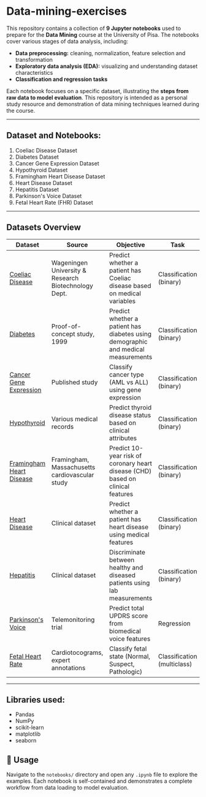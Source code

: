 # Data-mining-exercises
This repository contains a collection of **9 Jupyter notebooks** used to prepare for the **Data Mining** course at the University of Pisa. The notebooks cover various stages of data analysis, including:
- **Data preprocessing:** cleaning, normalization, feature selection and transformation
- **Exploratory data analysis (EDA):** visualizing and understanding dataset characteristics
- **Classification and regression tasks**

Each notebook focuses on a specific dataset, illustrating the **steps from raw data to model evaluation**. This repository is intended as a personal study resource and demonstration of data mining techniques learned during the course. 

---

## Dataset and Notebooks:
1. Coeliac Disease Dataset
2. Diabetes Dataset
3. Cancer Gene Expression Dataset
4. Hypothyroid Dataset
5. Framingham Heart Disease Dataset
6. Heart Disease Dataset
7. Hepatitis Dataset
8. Parkinson's Voice Dataset
9. Fetal Heart Rate (FHR) Dataset

---

## Datasets Overview

| Dataset | Source | Objective | Task |
|---------|--------|-----------|------|
| [Coeliac Disease](notebooks/CoeliacDisease.ipynb) | Wageningen University & Research Biotechnology Dept. | Predict whether a patient has Coeliac disease based on medical variables | Classification (binary) |
| [Diabetes](notebooks/Diabetes.ipynb) | Proof-of-concept study, 1999 | Predict whether a patient has diabetes using demographic and medical measurements | Classification (binary) |
| [Cancer Gene Expression](notebooks/CancerGeneExpression.ipynb) | Published study | Classify cancer type (AML vs ALL) using gene expression | Classification (binary) |
| [Hypothyroid](notebooks/Hypothyroid.ipynb) | Various medical records | Predict thyroid disease status based on clinical attributes | Classification (binary) |
| [Framingham Heart Disease](notebooks/FraminghamHeartDisease.ipynb) | Framingham, Massachusetts cardiovascular study | Predict 10-year risk of coronary heart disease (CHD) based on clinical features | Classification (binary) |
| [Heart Disease](notebooks/HeartDisease.ipynb) | Clinical dataset | Predict whether a patient has heart disease using medical features | Classification (binary) |
| [Hepatitis](notebooks/Hepatitis.ipynb) | Clinical dataset | Discriminate between healthy and diseased patients using lab measurements | Classification (binary) |
| [Parkinson's Voice](notebooks/Parkinson'sVoice.ipynb) | Telemonitoring trial | Predict total UPDRS score from biomedical voice features | Regression |
| [Fetal Heart Rate](notebooks/FetalHeartRate.ipynb) | Cardiotocograms, expert annotations | Classify fetal state (Normal, Suspect, Pathologic) | Classification (multiclass) |

---

## Libraries used:
- Pandas
- NumPy
- scikit-learn
- matplotlib
- seaborn


## 🚀 Usage

Navigate to the `notebooks/` directory and open any `.ipynb` file to explore the examples. Each notebook is self-contained and demonstrates a complete workflow from data loading to model evaluation.
